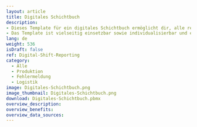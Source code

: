 ```yaml
---
layout: article
title: Digitales Schichtbuch
description: 
- Dieses Template für ein digitales Schichtbuch ermöglicht dir, alle relevanten Informationen deiner Schichten übersichtlich zu verwalten. Jeder Eintrag im Schichtbuch enthält den Namen der Person, die die Meldung erstellt hat, die betroffene Position und Schicht, die Uhrzeit sowie die Kategorie des Eintrags. Ein standardisiertes und immer aktuelles Berichtswesen über Ereignisse während der Schicht ist essenziell für erfolgreiche Schichtübergabe. Mit diesem digitalen Schichtbuch hast du die Unregelmäßigkeiten und Probleme im Blick, um die Effizienz und Sicherheit im Betrieb zu erhöhen. Du hast ebenso die Möglichkeit, Kommentare zu den Meldungen hinzuzufügen, um die Kommunikation weiter zu vereinfachen. 
- Das Template ist vielseitig einsetzbar sowie individualisierbar und eignet sich sowohl für Logistik- als auch für Produktionsunternehmen. Lade jetzt das Template herunter und optimiere deine Schichtplanung!
lang: de
weight: 536
isDraft: false
ref: Digital-Shift-Reporting
category:
  - Alle
  - Produktion
  - Fehlermeldung
  - Logistik
image: Digitales-Schichtbuch.png
image_thumbnail: Digitales-Schichtbuch.png
download: Digitales-Schichtbuch.pbmx
overview_description:
overview_benefits:
overview_data_sources:
---
```


